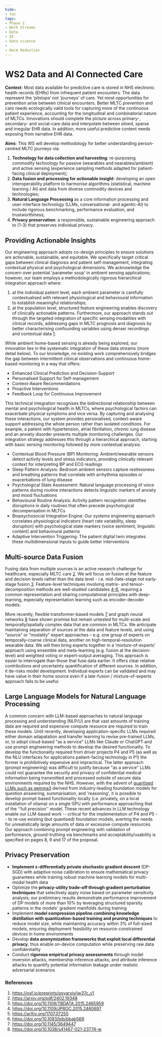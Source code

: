 ```yaml
---
hide:
- toc
tags:
- Phase 2
- Work Streams
- Data
- AI
- Data science
- 
- Harm Reduction
---
```


# WS2 Data and AI Connected Care

**Context**: Most data available for predictive care is stored in NHS electronic health records (EHRs) from
infrequent patient encounters. The data represent the ‘pitstops’ not ‘journeys’ of care. Yet most opportunities for prevention arise between clinical encounters. Better MLTC prevention and care needs ecologically valid tools for capturing more of the continuous patient experience, accounting for the
longitudinal and combinatorial nature of MLTCs. Innovations should complete the picture across primary-, secondary- and social-care data and interpolate between siloed, sparse and irregular EHR data. In addition, more useful predictive content needs exposing from narrative EHR data.

**Aims**: This WS will develop methodology for better understanding person-centred MLTC journeys via:
  1. **Technology for data collection and harvesting**: re-purposing commodity technology for passive
(wearables and nearables/ambient) and active sensing (experience sampling methods adapted for patient-facing clinical deployment);
  2. **Data fusion and processing for actionable insight**: developing an open interoperability platform to harmonise algorithms (statistical, machine learning / AI) and data from diverse commodity devices and technologies;
  3. **Natural Language Processing** as a core information processing and user-interface technology (LLMs, conversational- and agentic-AI) to include rigorous benchmarking, performance evaluation, and trustworthiness;
  4.  **Privacy preservation**: a responsible, sustainable engineering approach to (1-3) that preserves individual privacy.

## Providing Actionable Insights
Our engineering approach adopts co-design principles to ensure solutions are actionable, sustainable, and equitable. We specifically target critical gaps between clinical diagnosis and patient self-management, integrating contextual physical and psychological dimensions. We acknowledge the concern over potential 'parameter soup' in ambient sensing applications; however, our team employs a methodologically rigorous hierarchical integration approach where: 

  1. at the individual patient level, each ambient parameter is carefully contextualised with relevant physiological and behavioural information to establish meaningful relationships;
  2. at the population level, structured feature engineering enables discovery of clinically actionable patterns. Furthermore, our approach stands out through the targeted integration of specific sensing modalities with clinical records, addressing gaps in MLTC prognosis and diagnosis by better characterising confounding variables using denser recordings and contextual data [1](#refs).

While ambient home-based sensing is already being explored, our innovation lies in the systematic integration of these data streams (more detail below). To our knowledge, no existing work comprehensively bridges the gap between intermittent clinical observations and continuous home-based monitoring in a way that offers:
  * Enhanced Clinical Prediction and Decision-Support
  * Personalised Support for Self-management
  * Context-Aware Recommendations
  * Proactive Interventions
  * Feedback Loop for Continuous Improvement

This technical integration recognises the bidirectional relationship between mental and psychological health in MLTCs, where psychological factors can exacerbate physical symptoms and vice versa. By capturing and analysing these interactions, our system provides personalised, context-aware support addressing the whole person rather than isolated conditions.  For example, a patient with hypertension, atrial fibrillation, chronic lung disease and an anxiety disorder presents multiple monitoring challenges. Our integration strategy addresses this through a hierarchical approach, starting with basic sensing monitoring followed by more contextual analysis:

  * Contextual Blood Pressure (BP) Monitoring: Ambient/wearable sensors detect activity levels and stress indicators, providing clinically relevant context for interpreting BP and ECG readings
  * Sleep Pattern Analysis: Bedroom ambient sensors capture restlessness and breathing patterns that correlate with arrhythmia episodes or exacerbations of lung disease
  * Psychological State Assessment: Natural language processing of voice patterns during routine interactions detects linguistic markers of anxiety and mood fluctuations
  * Behavioural Routine Analysis: Activity pattern recognition identifies disruptions in daily routines that often precede psychological decompensation in MLTCs
  * Biopsychosocial Integration Engine: Our systems engineering approach correlates physiological indicators (heart rate variability, sleep disruption) with psychological state markers (voice sentiment, linguistic content) and behavioural patterns
  * Adaptive Intervention Triggering: The patient digital twin integrates these multidimensional inputs to guide better interventions

## Multi-source Data Fusion
Fusing data from multiple sources is an active research challenge for healthcare, especially MLTC care [2](#refs). We will focus on fusion at the feature and decision levels rather than the data level - i.e. mid-/late-stage not early-stage fusion [3](#refs). Feature-level techniques involving matrix- and tensor-decomposition methods are well-studied candidates [4-6](#refs), requiring a common representation and sharing computational principles with deep-learning, especially representation learning such as encoder-decoder models. 

More recently, flexible transformer-based models [7](#refs) and graph neural networks [8](#refs) have shown promise but remain untested for multi-scale and temporally/spatially complex data that are common in MLTCs. We anticipate maintaining separation of sources at the data and feature levels, and using “source” or “modality” expert approaches – e.g. one group of experts on temporally-coarse clinical data, another on high-temporal-resolution wearable data. We will then bring experts together in a ‘mixture-of-experts’ approach using ensemble and meta-learning (e.g. fusion at the decision-level) and weighted voting or expert-output averaging. This approach is easier to interrogate than those that fuse data earlier. It offers clear relative contributions and uncertainty quantification of different sources. In addition, it de-risks model development. Individual experts can be validated and may have value in their home source even if a late-fusion / mixture-of-experts approach fails to be useful. 

## Large Language Models for Natural Language Processing
A common concern with LLM-based approaches to natural language processing and understanding (NLP/U) are that vast amounts of training data are required and expensive compute resource are required to train these models.  Until recently, developing application-specific LLMs required either domain adapatation and transfer learning to revise pre-trained LLMs, or, to adopt cloud-based "as a service" LLMs like Claude or ChatGPT and use prompt engineering methods to develop the desired functionality.  To develop the functionality required from driver projects P4 and P5 (as well as the NLU interfaces for applications patient-facing technology in P1) the former is prohibitively expensive and impractical.  The latter approach (prompt engineering) was difficult to justify because "as a service" LLMs could not guarantee the security and privacy of confidential medical information being transmitted and processed outside of secure data environments required by the NHS.  However, with the advent of [quantised LLMs such as gemma3](https://ollama.com/library/gemma3) derived from industry-leading foundation models for question answering, summarisation, and 'reasoning', it is possible to develop prompt-based functionality locally (i.e. privately, on a local installation of ollama) on a single GPU with performance approaching that of the ''full precision'' model.  These recent advances in LLM technology enable our LLM-based work -- critical for the implementation of P4 and P5 -- to re-use existing (but quantised) foundation models, averting the needs for unrealistically large amounts of data or excessive compute resources.  Our approach combining prompt engineering with validation of performance, ground-truthing via benchmarks and acceptability/usability is specified on pages 8, 9 and 17 of the proposal.


## Privacy Preservation
  * **Implement ε-differentially private stochastic gradient descent** (DP-SGD) with adaptive noise calibration to ensure mathematical privacy guarantees while training robust machine learning models for multi-modal health data
  * Optimize the **privacy-utility trade-off through gradient perturbation techniques** that selectively apply noise based on parameter sensitivity analysis; our preliminary results demonstrate performance improvement of DP models of more than 10% by leveraging structured sparsity patterns in the models' gradient manifolds during training
  * Implement **model compression pipeline combining knowledge distillation with quantization-based training and pruning techniques** to reduce model size, while maintaining accuracy within 3% of full-sized models, ensuring deployment feasibility on resource-constrained devices in home environments
  * Develop **data anonymization frameworks that exploit local differential privacy**, thus enable on-device computation while preserving raw data confidentiality
  * Conduct **rigorous empirical privacy assessments** through model inversion attacks, membership inference attacks, and attribute inference attacks to quantify potential information leakage under realistic adversarial scenarios

<a id="refs"></a>
### References
1. https://osf.io/preprints/psyarxiv/jw37c_v1
2. https://arxiv.org/pdf/2402.19348
3. https://doi.org/10.1109/TBDATA.2015.2465959
4. https://doi.org/10.1109/JPROC.2015.2460697
5. https://arXiv.org/1707.07250
6. https://doi.org/10.1093/bib/bbab569
7. https://doi.org/10.1145/3649447
8. https://doi.org/10.1038/s41467-021-23774-w
